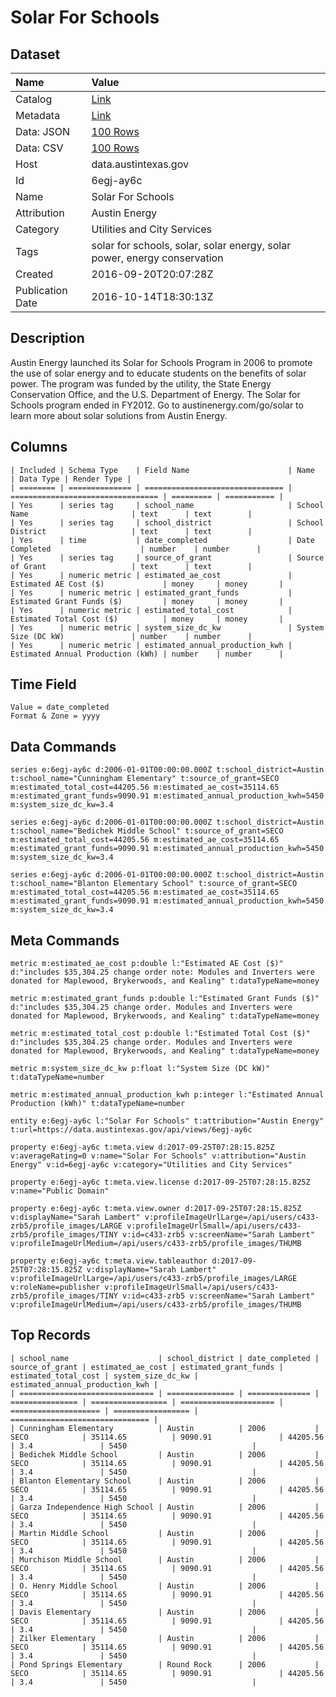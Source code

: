 # Solar For Schools

## Dataset

| Name | Value |
| :--- | :---- |
| Catalog | [Link](https://catalog.data.gov/dataset/solar-for-schools) |
| Metadata | [Link](https://data.austintexas.gov/api/views/6egj-ay6c) |
| Data: JSON | [100 Rows](https://data.austintexas.gov/api/views/6egj-ay6c/rows.json?max_rows=100) |
| Data: CSV | [100 Rows](https://data.austintexas.gov/api/views/6egj-ay6c/rows.csv?max_rows=100) |
| Host | data.austintexas.gov |
| Id | 6egj-ay6c |
| Name | Solar For Schools |
| Attribution | Austin Energy |
| Category | Utilities and City Services |
| Tags | solar for schools, solar, solar energy, solar power, energy conservation |
| Created | 2016-09-20T20:07:28Z |
| Publication Date | 2016-10-14T18:30:13Z |

## Description

Austin Energy launched its Solar for Schools Program in 2006 to promote the use of solar energy and to educate students on the benefits of solar power. The program was funded by the utility, the State Energy Conservation Office, and the U.S. Department of Energy. The Solar for Schools program ended in FY2012. Go to austinenergy.com/go/solar to learn more about solar solutions from Austin Energy.

## Columns

```ls
| Included | Schema Type    | Field Name                      | Name                              | Data Type | Render Type |
| ======== | ============== | =============================== | ================================= | ========= | =========== |
| Yes      | series tag     | school_name                     | School Name                       | text      | text        |
| Yes      | series tag     | school_district                 | School District                   | text      | text        |
| Yes      | time           | date_completed                  | Date Completed                    | number    | number      |
| Yes      | series tag     | source_of_grant                 | Source of Grant                   | text      | text        |
| Yes      | numeric metric | estimated_ae_cost               | Estimated AE Cost ($)             | money     | money       |
| Yes      | numeric metric | estimated_grant_funds           | Estimated Grant Funds ($)         | money     | money       |
| Yes      | numeric metric | estimated_total_cost            | Estimated Total Cost ($)          | money     | money       |
| Yes      | numeric metric | system_size_dc_kw               | System Size (DC kW)               | number    | number      |
| Yes      | numeric metric | estimated_annual_production_kwh | Estimated Annual Production (kWh) | number    | number      |
```

## Time Field

```ls
Value = date_completed
Format & Zone = yyyy
```

## Data Commands

```ls
series e:6egj-ay6c d:2006-01-01T00:00:00.000Z t:school_district=Austin t:school_name="Cunningham Elementary" t:source_of_grant=SECO m:estimated_total_cost=44205.56 m:estimated_ae_cost=35114.65 m:estimated_grant_funds=9090.91 m:estimated_annual_production_kwh=5450 m:system_size_dc_kw=3.4

series e:6egj-ay6c d:2006-01-01T00:00:00.000Z t:school_district=Austin t:school_name="Bedichek Middle School" t:source_of_grant=SECO m:estimated_total_cost=44205.56 m:estimated_ae_cost=35114.65 m:estimated_grant_funds=9090.91 m:estimated_annual_production_kwh=5450 m:system_size_dc_kw=3.4

series e:6egj-ay6c d:2006-01-01T00:00:00.000Z t:school_district=Austin t:school_name="Blanton Elementary School" t:source_of_grant=SECO m:estimated_total_cost=44205.56 m:estimated_ae_cost=35114.65 m:estimated_grant_funds=9090.91 m:estimated_annual_production_kwh=5450 m:system_size_dc_kw=3.4
```

## Meta Commands

```ls
metric m:estimated_ae_cost p:double l:"Estimated AE Cost ($)" d:"includes $35,304.25 change order note: Modules and Inverters were donated for Maplewood, Brykerwoods, and Kealing" t:dataTypeName=money

metric m:estimated_grant_funds p:double l:"Estimated Grant Funds ($)" d:"includes $35,304.25 change order. Modules and Inverters were donated for Maplewood, Brykerwoods, and Kealing" t:dataTypeName=money

metric m:estimated_total_cost p:double l:"Estimated Total Cost ($)" d:"includes $35,304.25 change order. Modules and Inverters were donated for Maplewood, Brykerwoods, and Kealing" t:dataTypeName=money

metric m:system_size_dc_kw p:float l:"System Size (DC kW)" t:dataTypeName=number

metric m:estimated_annual_production_kwh p:integer l:"Estimated Annual Production (kWh)" t:dataTypeName=number

entity e:6egj-ay6c l:"Solar For Schools" t:attribution="Austin Energy" t:url=https://data.austintexas.gov/api/views/6egj-ay6c

property e:6egj-ay6c t:meta.view d:2017-09-25T07:28:15.825Z v:averageRating=0 v:name="Solar For Schools" v:attribution="Austin Energy" v:id=6egj-ay6c v:category="Utilities and City Services"

property e:6egj-ay6c t:meta.view.license d:2017-09-25T07:28:15.825Z v:name="Public Domain"

property e:6egj-ay6c t:meta.view.owner d:2017-09-25T07:28:15.825Z v:displayName="Sarah Lambert" v:profileImageUrlLarge=/api/users/c433-zrb5/profile_images/LARGE v:profileImageUrlSmall=/api/users/c433-zrb5/profile_images/TINY v:id=c433-zrb5 v:screenName="Sarah Lambert" v:profileImageUrlMedium=/api/users/c433-zrb5/profile_images/THUMB

property e:6egj-ay6c t:meta.view.tableauthor d:2017-09-25T07:28:15.825Z v:displayName="Sarah Lambert" v:profileImageUrlLarge=/api/users/c433-zrb5/profile_images/LARGE v:roleName=publisher v:profileImageUrlSmall=/api/users/c433-zrb5/profile_images/TINY v:id=c433-zrb5 v:screenName="Sarah Lambert" v:profileImageUrlMedium=/api/users/c433-zrb5/profile_images/THUMB
```

## Top Records

```ls
| school_name                    | school_district | date_completed | source_of_grant | estimated_ae_cost | estimated_grant_funds | estimated_total_cost | system_size_dc_kw | estimated_annual_production_kwh | 
| ============================== | =============== | ============== | =============== | ================= | ===================== | ==================== | ================= | =============================== | 
| Cunningham Elementary          | Austin          | 2006           | SECO            | 35114.65          | 9090.91               | 44205.56             | 3.4               | 5450                            | 
| Bedichek Middle School         | Austin          | 2006           | SECO            | 35114.65          | 9090.91               | 44205.56             | 3.4               | 5450                            | 
| Blanton Elementary School      | Austin          | 2006           | SECO            | 35114.65          | 9090.91               | 44205.56             | 3.4               | 5450                            | 
| Garza Independence High School | Austin          | 2006           | SECO            | 35114.65          | 9090.91               | 44205.56             | 3.4               | 5450                            | 
| Martin Middle School           | Austin          | 2006           | SECO            | 35114.65          | 9090.91               | 44205.56             | 3.4               | 5450                            | 
| Murchison Middle School        | Austin          | 2006           | SECO            | 35114.65          | 9090.91               | 44205.56             | 3.4               | 5450                            | 
| O. Henry Middle School         | Austin          | 2006           | SECO            | 35114.65          | 9090.91               | 44205.56             | 3.4               | 5450                            | 
| Davis Elementary               | Austin          | 2006           | SECO            | 35114.65          | 9090.91               | 44205.56             | 3.4               | 5450                            | 
| Zilker Elementary              | Austin          | 2006           | SECO            | 35114.65          | 9090.91               | 44205.56             | 3.4               | 5450                            | 
| Pond Springs Elementary        | Round Rock      | 2006           | SECO            | 35114.65          | 9090.91               | 44205.56             | 3.4               | 5450                            | 
```
